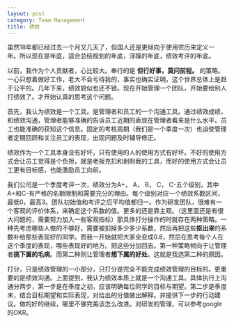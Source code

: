```yaml
---
layout: post
category: Team Management
title: 绩效
---
```


虽然18年都已经过去一个月又几天了，但国人还是更倾向于使用农历来定义一年。所以现在是年底，适合总结规划的年底，浮躁的年底，绩效考评的年底。

以前，我作为个人贡献者，心比较大。奉行的是 **但行好事，莫问前程。** 的策略。一心只想着做好工作，老大不会亏待我的，事实也确实证明，这个世界总体上是趋于公平的。几年下来，绩效貌似也还不错。现在开始管理一个团队，开始要给别人打绩效了。才开始认真的思考这个问题。

首先，我认为绩效是一个工具。是管理者和员工的一个沟通工具。通过绩效成绩，和绩效沟通，管理者能够准确的告诉员工近期的表现在管理者看来是什么水平。员工也能准确的获知这个信息。固定的考核周期（我们是一个季度一次）也迫使管理者定期回顾和关注员工的表现，出现问题及时辅导修正。

绩效作为一个工具本身没有好坏，只有使用的人的使用方式有好坏。不好的使用方式会让员工觉得是个负担，就是老板克扣和剥削我的工具，而好的使用方式会让员工更有目标感，也能激励员工向前。

我们公司是一个季度考评一次，绩效分为A+， A， B， C， C-五个级别，其中A+和C-有严格的名额限制和需要充分的理由。每个级别对应一个绩效系数区间，最低0，最高3。团队初始值和考评之后平均值都归一。作为研发团队，很难有一个客观的评价体系，来确定这个系数的值。更多的还是靠主观。（这里面还是有很大问题的，需要努力加入一些客观指标）那具体打分操作的时就存在两种策略。一种先考虑哪些人做的不够好，需要被扣掉多少多少系数，然后再把这些**抠出来**的系数补给那些表现好的同学。而我一开始就把大家全变成0.8，然后在思考每个人在这个季度的表现，哪些表现好的地方。把这些分加回去。第一种策略倾向于让管理者**挑下属的毛病**。而第二种则让管理者**想下属的好处**。这就是我选第二种的原因。

打分，只是绩效管理的一小部分，只打分是完全不能完成绩效管理的目标的。更重要的是绩效沟通。上面提到，我认为绩效本质上就是一个沟通工具。具体执行上沟通分两步，第一步是在季度之初，应该明确每位同学的目标与期望。第二步是季度末，结合目标期望和实际表现，对给出的分值做出解释。并提供下一步的行动建议。做的好的继续，哪里不够完美该怎么改进。对研发的管理，可以参考google的OKR。